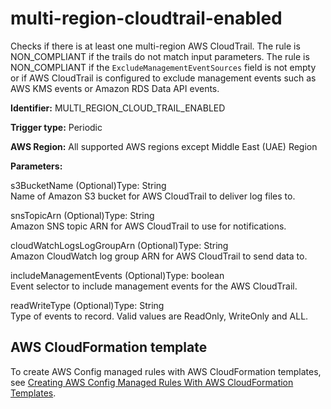 # multi\-region\-cloudtrail\-enabled<a name="multi-region-cloudtrail-enabled"></a>

Checks if there is at least one multi\-region AWS CloudTrail\. The rule is NON\_COMPLIANT if the trails do not match input parameters\. The rule is NON\_COMPLIANT if the `ExcludeManagementEventSources` field is not empty or if AWS CloudTrail is configured to exclude management events such as AWS KMS events or Amazon RDS Data API events\.

**Identifier:** MULTI\_REGION\_CLOUD\_TRAIL\_ENABLED

**Trigger type:** Periodic

**AWS Region:** All supported AWS regions except Middle East \(UAE\) Region

**Parameters:**

s3BucketName \(Optional\)Type: String  
Name of Amazon S3 bucket for AWS CloudTrail to deliver log files to\.

snsTopicArn \(Optional\)Type: String  
Amazon SNS topic ARN for AWS CloudTrail to use for notifications\.

cloudWatchLogsLogGroupArn \(Optional\)Type: String  
Amazon CloudWatch log group ARN for AWS CloudTrail to send data to\.

includeManagementEvents \(Optional\)Type: boolean  
Event selector to include management events for the AWS CloudTrail\.

readWriteType \(Optional\)Type: String  
Type of events to record\. Valid values are ReadOnly, WriteOnly and ALL\.

## AWS CloudFormation template<a name="w2aac12c31c27b9d375c15"></a>

To create AWS Config managed rules with AWS CloudFormation templates, see [Creating AWS Config Managed Rules With AWS CloudFormation Templates](aws-config-managed-rules-cloudformation-templates.md)\.